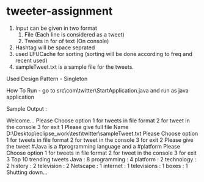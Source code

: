 # tweeter-assignment

1. Input can be given in two format
	1. File (Each line is considered as a tweet)
	2. Tweets in for of text (On console)
2. Hashtag will be space seprated
3. used LFUCache for sorting (sorting will be done according to freq and recent used)
4. sampleTweet.txt is a sample file for the tweets.


Used Design Pattern - 
Singleton

How To Run - 
go to src\com\twitter\StartApplication.java and run as java application

Sample Output : 

Welcome...
Please Choose option
1 for tweets in file format
2 for tweet in the console
3 for exit
1
Please give full file Name
D:\Desktop\eclipse_work\test\twitter\sampleTweet.txt
Please Choose option
1 for tweets in file format
2 for tweet in the console
3 for exit
2
Please give the tweet
#Java is a #programming language and a #platform
Please Choose option
1 for tweets in file format
2 for tweet in the console
3 for exit
3
Top 10 trending tweets
Java : 8
programming : 4
platform : 2
technology : 2
history : 2
television : 2
Netscape : 1
internet : 1
televisions : 1
boxes : 1
Shutting down...
